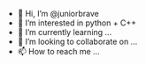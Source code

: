 - 👋 Hi, I’m @juniorbrave
- 👀 I’m interested in python + C++
- 🌱 I’m currently learning ...
- 💞️ I’m looking to collaborate on ...
- 📫 How to reach me ...

<!---
juniorbrave/juniorbrave is a ✨ special ✨ repository because its `README.md` (this file) appears on your GitHub profile.
You can click the Preview link to take a look at your changes.
--->
